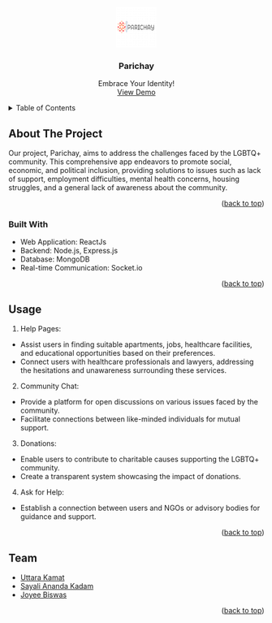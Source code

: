 <a name="readme-top"></a>

<br />
<div align="center">

  <a href="https://github.com/Joyee2004/Parichay">
    <img src="logo.png" alt="Logo" width="80" height="80">
  </a>
  <h3 align="center">Parichay</h3>

  <p align="center">
    Embrace Your Identity!
    <br />
    <a href="https://github.com/Joyee2004/Parichay">View Demo</a>
  </p>
</div>



<!-- TABLE OF CONTENTS -->
<details>
  <summary>Table of Contents</summary>
  <ol>
    <li>
      <a href="#about-the-project">About The Project</a>
      <ul>
        <li><a href="#built-with">Built With</a></li>
      </ul>
    </li>
    <li><a href="#usage">Usage</a></li>
    <li><a href="#team">Team</a></li>
  </ol>
</details>



<!-- ABOUT THE PROJECT -->
## About The Project


Our project, Parichay, aims to address the challenges faced by the LGBTQ+ community. This comprehensive app endeavors to promote social, economic, and political inclusion, providing solutions to issues such as lack of support, employment difficulties, mental health concerns, housing struggles, and a general lack of awareness about the community.

<p align="right">(<a href="#readme-top">back to top</a>)</p>



### Built With

* Web Application: ReactJs
* Backend: Node.js, Express.js
* Database: MongoDB
* Real-time Communication: Socket.io


<p align="right">(<a href="#readme-top">back to top</a>)</p>


<!-- USAGE EXAMPLES -->
## Usage

1) Help Pages:
* Assist users in finding suitable apartments, jobs, healthcare facilities, and educational opportunities based on their preferences.
* Connect users with healthcare professionals and lawyers, addressing the hesitations and unawareness surrounding these services.

2) Community Chat:
* Provide a platform for open discussions on various issues faced by the community.
* Facilitate connections between like-minded individuals for mutual support.

3) Donations:
* Enable users to contribute to charitable causes supporting the LGBTQ+ community.
* Create a transparent system showcasing the impact of donations.

4) Ask for Help:
* Establish a connection between users and NGOs or advisory bodies for guidance and support.
<p align="right">(<a href="#readme-top">back to top</a>)</p>


## Team

* [Uttara Kamat](https://github.com/idlidosa1206)
* [Sayali Ananda Kadam](https://github.com/say2410)
* [Joyee Biswas](https://github.com/Joyee2004)

<p align="right">(<a href="#readme-top">back to top</a>)</p>
